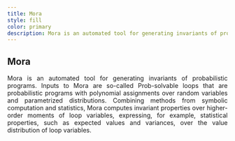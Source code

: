 ```yaml
---
title: Mora
style: fill
color: primary
description: Mora is an automated tool for generating invariants of probabilistic programs. Inputs to Mora are so-called Prob-solvable loops, that is probabilistic programs with polynomial assignments over random variables and parametrized distributions. 
---
```



## Mora

 <div align="justify">Mora is an automated tool for generating invariants of probabilistic programs. Inputs to 
 Mora are so-called Prob-solvable loops that are probabilistic programs with polynomial 
 assignments over random variables and parametrized distributions. 
 Combining methods from symbolic computation and statistics, Mora computes invariant 
 properties over higher-order moments of loop variables, expressing, for example, 
 statistical properties, such as expected values and variances, over the value distribution 
 of loop variables.</div>